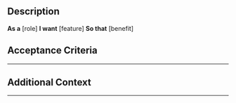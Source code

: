 ## Description 

**As a** [role]
**I want** [feature]
**So that** [benefit]

## Acceptance Criteria
<!-- Define the requirements which this story should adhere to when it is delivered. 
     Note: In the context of a game engine, criteria might not always be straightforward.
     Feel free to describe expected behaviors, outputs, or any other relevant aspects. -->



---
## Additional Context
<!-- Does this user story require more context, or has a complicated structure?  
     Explain it all here! If not, feel free to leave this section empty. 
     (Or if you just want to tell us something fun or that you are a ducky, go ahead!) -->



---
